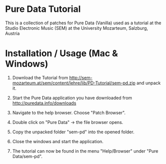 # Pure Data Tutorial

This is a collection of patches for Pure Data (Vanilla) used as a tutorial
at the Studio Electronic Music (SEM) at the University Mozarteum, Salzburg, Austria

# Installation / Usage (Mac & Windows)

1. Download the Tutorial from http://sem-mozarteum.at/sem/content/lehre/lib/PD-Tutorial/sem-pd.zip and unpack it.

2. Start the Pure Data application you have downloaded from http://puredata.info/downloads

3. Navigate to the help browser. Choose "Patch Browser".

4. Double click on "Pure Data" → the file browser opens.

5. Copy the unpacked folder "sem-pd" into the opened folder.

6. Close the windows and start the application.

7. The tutorial can now be found in the menu "Help/Browser" under "Pure Data/sem-pd".